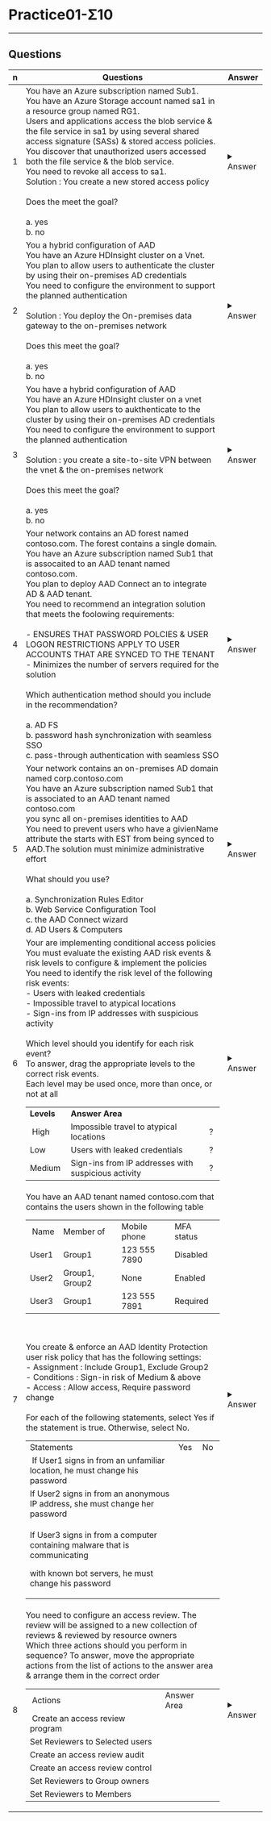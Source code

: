 # Practice01-Σ10

---

## Questions
|n|Questions|Answer|
|-|---------|------|
|1|You have an Azure subscription named Sub1.<br/>You have an Azure Storage account named sa1 in a resource group named RG1.<br/>Users and applications access the blob service & the file service in sa1 by using several shared access signature (SASs) & stored access policies.<br/>You discover that unauthorized users accessed both the file service & the blob service.<br/>You need to revoke all access to sa1.<br/>Solution : You create a new stored access policy<br/><br/>Does the meet the goal?<br/><br/>a. yes<br/>b. no|<details><summary>Answer</summary>b. No<br/><br/>You can up to 5 access policies on an object.Creating a new one doesn't revoke the old one.To revoke a stored access policy, you can delete it, rename it by changing the signed identifi8er, or change the expiry time to value in the past.<br/>Nowhere in the documentation does it say creating a new one revokes the old one</details>|
|2|You a hybrid configuration of AAD<br/>You have an Azure HDInsight cluster on a Vnet.<br/>You plan to allow users to authenticate the cluster by using their on-premises AD credentials<br/>You need to configure the environment to support the planned authentication<br/><br/>Solution : You deploy the On-premises data gateway to the on-premises network<br/><br/>Does this meet the goal?<br/><br/>a. yes<br/>b. no|<details><summary>Answer</summary>b. no<br/><br/>Instead, you connect HDInsight to your on-premises network by using vnets & a VPN gateway<br/><br/>**Note**:To allow HDInsight & resources in the joined network to cummunicate by name, you must perform the following actions:<br/>* Create vnet<br/>* Create a custom DNS server in the vnet<br/>* Configure the vnet to user the custom DNS server instead of the default Azure recursive Resolver<br/>* Configure forwarding between the custom DNS server & your on-premises DNS server<br/><br/>ref:<br/>https://learn.microsoft.com/en-us/azure/hdinsight/connect-on-premises-network</details>|
|3|You have a hybrid configuration of AAD<br/>You have an Azure HDInsight cluster on a vnet<br/>You plan to allow users to aukthenticate to the cluster by using their on-premises AD credentials<br/>You need to configure the environment to support the planned authentication<br/><br/>Solution : you create a site-to-site VPN between the vnet & the on-premises network<br/><br/>Does this meet the goal?<br/><br/>a. yes<br/>b. no|<details><summary>Answer</summary>a. yes<br/><br/>Here is hint in the question itself -> you need to configure the environment to support the planned authentication<br/>They are asking to configure the environment to support the planned auth, hece VPN is one solution</details>|
|4|Your network contains an AD forest named contoso.com. The forest contains a single domain.<br/>You have an Azure subscription named Sub1 that is assocaited to an AAD tenant named contoso.com.<br/>You plan to deploy AAD Connect an to integrate AD & AAD tenant.<br/>You need to recommend an integration solution that meets the foolowing requirements:<br/><br/>- ENSURES THAT PASSWORD POLCIES & USER LOGON RESTRICTIONS APPLY TO USER ACCOUNTS THAT ARE SYNCED TO THE TENANT<BR/>- Minimizes the number of servers required for the solution<br/><br/>Which authentication method should you include in the recommendation?<br/><br/>a. AD FS<br/>b. password hash synchronization with seamless SSO<br/>c. pass-through authentication with seamless SSO|<details><summary>Answer</summary>c. pass-though authentication with seamless SSO<br/><br/>C. The simplest solution that allows for enforcing on-premise password policies & logon restrictions is Pass-Through Authentication with Seamless SSO<br/><br/>The simplest overall solution is b,**but** you **can't** enforce local password polcies & logon restrictions using password hash sync<br/><br/>ref :<br/>https://learn.microsoft.com/en-us/entra/identity/hybrid/connect/choose-ad-authn<br/><br/>The flow-chart on that page is confuging, & (frankly) sucks. Read thourgh the details of each detailed authentication method. The Advanced Scenarios (3rd bullet) underneath Pass-Through Authentication spells it out plainly</details>|
|5|Your network contains an on-premises AD domain named corp.contoso.com<br/>You have an Azure subscription named Sub1 that is associated to an AAD tenant named contoso.com<br/>you sync all on-premises identities to AAD<br/>You need to prevent users who have a givienName attribute the starts with EST from being synced to AAD.The solution must minimize administrative effort<br/><br/>What should you use?<br/><br/>a. Synchronization Rules Editor<br/>b. Web Service Configuration Tool<br/>c. the AAD Connect wizard<br/>d. AD Users & Computers|<details><summary>Answer</summary>a. Synchronization Rules Editor<br/><br/>Use the synchronization Rules Editor & write attribute-based filtering rule<br/><br/>ref:<br/>https://learn.microsoft.com/en-us/entra/identity/hybrid/connect/how-to-connect-sync-change-the-configuration</details>|
|6|Your are implementing conditional access policies<br/>You must evaluate the existing AAD risk events & risk levels to configure & implement the policies<br/>You need to identify the risk level of the following risk events:<br/>- Users with leaked credentials<br/>- Impossible travel to atypical locations<br/>- Sign-ins from IP addresses with suspicious activity<br/><br/>Which level should you identify for each risk event?<br/>To answer, drag the appropriate levels to the correct risk events.<br/>Each level may be used once, more than once, or not at all<br/><table> <tbody> <tr> <td>**Levels**</td><td>**Answer Area**</td> <td>&nbsp;</td> </tr> <tr> <td>&nbsp;High</td> <td>Impossible travel to atypical locations&nbsp;</td> <td>?</td> </tr> <tr> <td>Low&nbsp;</td> <td>Users with leaked credentials&nbsp;</td> <td>?</td> </tr> <tr> <td>Medium&nbsp;</td> <td>Sign-ins from IP addresses with suspicious activity&nbsp;</td> <td>?&nbsp;</td> </tr> </tbody> </table>|<details><summary>Answer</summary>Impossible travel to atypical locations : Medium<br/><br/>Users with leaked credentials : High<br/><br/>Sign-ins from IP addresses with suspicous activity : Medium<br/><br/>ref:<br/>https://learn.microsoft.com/en-us/entra/id-protection/overview-identity-protection#leaked-credentials</details>|
|7|You have an AAD tenant named contoso.com that contains the users shown in the following table<br/><table> <tbody> <tr> <td>&nbsp;Name</td> <td>Member of&nbsp;</td> <td>Mobile phone&nbsp;</td> <td>MFA status&nbsp;</td> </tr> <tr> <td>User1&nbsp;</td> <td>Group1&nbsp;</td> <td>123 555 7890&nbsp;</td> <td>Disabled&nbsp;</td> </tr> <tr> <td>User2&nbsp;</td> <td>Group1, Group2&nbsp;</td> <td>None&nbsp;</td> <td>Enabled&nbsp;</td> </tr> <tr> <td>User3&nbsp;</td> <td>Group1&nbsp;</td> <td>123 555 7891&nbsp;</td> <td>Required&nbsp;</td> </tr> </tbody> </table><br/><br/>You create & enforce an AAD Identity Protection user risk policy that has the following settings:<br/>- Assignment : Include Group1, Exclude Group2<br/>- Conditions : Sign-in risk of Medium & above<br/>- Access : Allow access, Require password change<br/><br/>For each of the following statements, select Yes if the statement is true. Otherwise, select No.<br/><table> <tbody> <tr> <td>Statements&nbsp;</td> <td>Yes&nbsp;</td> <td>No&nbsp;</td> </tr> <tr> <td>&nbsp;If User1 signs in from an unfamiliar location, he must change his password</td> <td>&nbsp;</td> <td>&nbsp;</td> </tr> <tr> <td>If User2 signs in from an anonymous IP address, she must change her password&nbsp;</td> <td>&nbsp;</td> <td>&nbsp;</td> </tr> <tr> <td> <p>If User3 signs in from a computer containing malware that is communicating</p> <p>with known bot servers, he must change his&nbsp;password&nbsp;</p> </td> <td>&nbsp;</td> <td>&nbsp;</td> </tr> </tbody> </table>|<details><summary>Answer</summary>1st : yes of course...<br/><br/>2nd : No : exclude overrides include (verified in lab)<br/><br/>3rd : No : infected machine is LOW risk (verified lab)</details>|
|8|You need to configure an access review. The review will be assigned to a new collection of reviews & reviewed by resource owners<br/>Which three actions should you perform in sequence? To answer, move the appropriate actions from the list of actions to the answer area & arrange them in the correct order<br/><table> <tbody> <tr> <td>&nbsp;Actions</td> <td>Answer Area&nbsp;</td> </tr> <tr> <td>&nbsp;Create an access review program</td> <td>&nbsp;</td> </tr> <tr> <td>Set Reviewers to Selected users&nbsp;</td> <td>&nbsp;</td> </tr> <tr> <td>Create an access review audit&nbsp;</td> <td>&nbsp;</td> </tr> <tr> <td>Create an access review control&nbsp;</td> <td>&nbsp;</td> </tr> <tr> <td>Set Reviewers to Group owners&nbsp;</td> <td>&nbsp;</td> </tr> <tr> <td>Set Reviewers to Members&nbsp;</td> <td>&nbsp;</td> </tr> </tbody> </table>|<details><summary>Answer</summary>**Step 1**: Create an access review program<br/><br/>**Step 2**: Create an access review control<br/><br/>**Step 3**: Set Reviewers to Group owners<br/><br/>In the Reviewers section, select either one or more people to review all the users in scope. Or you can select to have the members review their own access. If the resource is a group, you can ask the group owners to review<br/><br/>ref:<br/>https://learn.microsoft.com/en-us/entra/id-governance/create-access-review<br/></details>|
